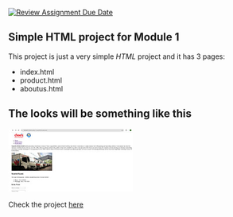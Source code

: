 [![Review Assignment Due Date](https://classroom.github.com/assets/deadline-readme-button-22041afd0340ce965d47ae6ef1cefeee28c7c493a6346c4f15d667ab976d596c.svg)](https://classroom.github.com/a/f-sXtHED)

## Simple HTML project for Module 1

This project is just a very simple *HTML* project and it has 3 pages: 
- index.html 
- product.html 
- aboutus.html

## The looks will be something like this
![screenshot](./assets/pic1.jpg)

Check the project [here](https://github.com/revou-fsse-oct24/module-1-Jean0701)

